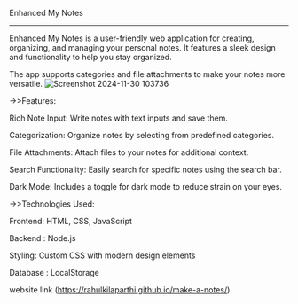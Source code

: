 Enhanced My Notes
_____________________________________________________________________________________________________________________________________________________________________________________________________________________

Enhanced My Notes is a user-friendly web application for creating, organizing, and managing your personal notes. It features a sleek design and functionality to help you stay organized. 

The app supports categories and file attachments to make your notes more versatile.
![Screenshot 2024-11-30 103736](https://github.com/user-attachments/assets/ff7c0a98-10fd-4fa2-846b-24ef452cbec4)

->>Features:

Rich Note Input: Write notes with text inputs and save them.

Categorization: Organize notes by selecting from predefined categories.

File Attachments: Attach files to your notes for additional context.

Search Functionality: Easily search for specific notes using the search bar.

Dark Mode: Includes a toggle for dark mode to reduce strain on your eyes.

->>Technologies Used:

Frontend: HTML, CSS, JavaScript

Backend : Node.js

Styling: Custom CSS with modern design elements

Database :  LocalStorage 

website link (https://rahulkilaparthi.github.io/make-a-notes/)
